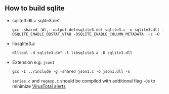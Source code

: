 ## How to build sqlite
  
  * sqlite3.dll + sqlite3.def
    ```
    gcc -shared -Wl,--output-def=sqlite3.def sqlite3.c -o sqlite3.dll -DSQLITE_ENABLE_DBSTAT_VTAB -DSQLITE_ENABLE_COLUMN_METADATA  -s -O
    ```

 * libsqlite3.a
    ```
    dlltool -d sqlite3.def -l libsqlite3.a -D sqlite3.dll
    ```

 * Extension e.g. `json1`
    ```
    gcc -I ../include -g -shared json1.c -o json1.dll -s
    ```
    `series.c` and `regexp.c` should be compiled with additional flag `-Os` to minimize [VirusTotal alerts](https://github.com/little-brother/sqlite-gui/issues/3)	
